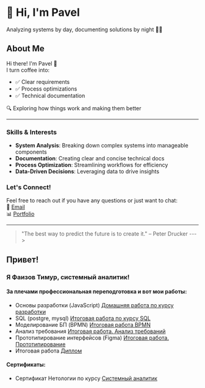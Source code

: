 # 👋 Hi, I'm Pavel

Analyzing systems by day, documenting solutions by night 🦸‍♂️  

## About Me
Hi there! I'm Pavel 👋  
I turn coffee into:  
- ✅ Clear requirements  
- ✅ Process optimizations  
- ✅ Technical documentation  

🔍 Exploring how things work and making them better  

---

### Skills & Interests
- **System Analysis**: Breaking down complex systems into manageable components  
- **Documentation**: Creating clear and concise technical docs  
- **Process Optimization**: Streamlining workflows for efficiency  
- **Data-Driven Decisions**: Leveraging data to drive insights  

### Let's Connect!
Feel free to reach out if you have any questions or just want to chat:  
📧 [Email](mailto:pmasalev@yandex,ru)  
📊 [Portfolio](https://your-portfolio-url.com)  

---

> "The best way to predict the future is to create it." – Peter Drucker
--->

## Привет!

### Я Фаизов Тимур, системный аналитик!

#### За плечами профессиональная переподготовка и вот мои работы:

- Основы разработки (JavaScript) [Домашняя работа по курсу разработки](https://github.com/FaizovTM/sal-rab-homeworks) 
- SQL (postgre, mysql) [Итоговая работа по курсу SQL](https://github.com/FaizovTM/SQL_homework/tree/main)
- Моделирование БП (BPMN) [Итоговая работа BPMN](https://github.com/FaizovTM/Modeling-BP)
- Анализ требования [Итоговая работа. Анализ требований](https://github.com/FaizovTM/Analyze/tree/main)
- Прототипирование интерфейсов (Figma) [Итоговая работа. Прототипирование](https://github.com/FaizovTM/Prototype/tree/main)
- Итоговая работа [Диплом](https://github.com/FaizovTM/Final)

#### Сертификаты: 

- Сертификат Нетологии по курсу [Системный аналитик](https://github.com/FaizovTM/certificate-netology/blob/main/certificate-1.png)

<!---
pmasalevTitle/pmasalev is a ✨ special ✨ repository because its `README.md` (this file) appears on your GitHub profile.
You can click the Preview link to take a look at your changes.
--->
